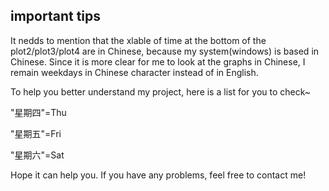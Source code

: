 important tips
----
It nedds to mention that the xlable of time at the bottom of the plot2/plot3/plot4 are in Chinese, because my system(windows) is based in Chinese.
Since it is more clear for me to look at the graphs in Chinese, I remain weekdays in Chinese character instead of in English.

To help you better understand my project, here is a list for you to check~

"星期四"=Thu

"星期五"=Fri

"星期六"=Sat

Hope it can help you. If you have any problems, feel free to contact me!
